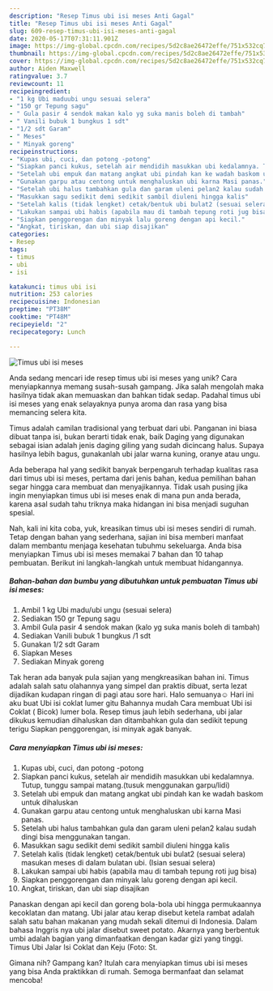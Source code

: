```yaml
---
description: "Resep Timus ubi isi meses Anti Gagal"
title: "Resep Timus ubi isi meses Anti Gagal"
slug: 609-resep-timus-ubi-isi-meses-anti-gagal
date: 2020-05-17T07:31:11.901Z
image: https://img-global.cpcdn.com/recipes/5d2c8ae26472effe/751x532cq70/timus-ubi-isi-meses-foto-resep-utama.jpg
thumbnail: https://img-global.cpcdn.com/recipes/5d2c8ae26472effe/751x532cq70/timus-ubi-isi-meses-foto-resep-utama.jpg
cover: https://img-global.cpcdn.com/recipes/5d2c8ae26472effe/751x532cq70/timus-ubi-isi-meses-foto-resep-utama.jpg
author: Aiden Maxwell
ratingvalue: 3.7
reviewcount: 11
recipeingredient:
- "1 kg Ubi maduubi ungu sesuai selera"
- "150 gr Tepung sagu"
- " Gula pasir 4 sendok makan kalo yg suka manis boleh di tambah"
- " Vanili bubuk 1 bungkus 1 sdt"
- "1/2 sdt Garam"
- " Meses"
- " Minyak goreng"
recipeinstructions:
- "Kupas ubi, cuci, dan potong -potong"
- "Siapkan panci kukus, setelah air mendidih masukkan ubi kedalamnya. Tutup, tunggu sampai matang.(tusuk menggunakan garpu/lidi)"
- "Setelah ubi empuk dan matang angkat ubi pindah kan ke wadah baskom untuk dihaluskan"
- "Gunakan garpu atau centong untuk menghaluskan ubi karna Masi panas."
- "Setelah ubi halus tambahkan gula dan garam uleni pelan2 kalau sudah dingi bisa menggunakan tangan."
- "Masukkan sagu sedikit demi sedikit sambil diuleni hingga kalis"
- "Setelah kalis (tidak lengket) cetak/bentuk ubi bulat2 (sesuai selera) masukan meses di dalam bulatan ubi. (Isian sesuai selera)"
- "Lakukan sampai ubi habis (apabila mau di tambah tepung roti jug bisa)"
- "Siapkan penggorengan dan minyak lalu goreng dengan api kecil."
- "Angkat, tiriskan, dan ubi siap disajikan"
categories:
- Resep
tags:
- timus
- ubi
- isi

katakunci: timus ubi isi 
nutrition: 253 calories
recipecuisine: Indonesian
preptime: "PT38M"
cooktime: "PT48M"
recipeyield: "2"
recipecategory: Lunch

---
```



![Timus ubi isi meses](https://img-global.cpcdn.com/recipes/5d2c8ae26472effe/751x532cq70/timus-ubi-isi-meses-foto-resep-utama.jpg)

Anda sedang mencari ide resep timus ubi isi meses yang unik? Cara menyiapkannya memang susah-susah gampang. Jika salah mengolah maka hasilnya tidak akan memuaskan dan bahkan tidak sedap. Padahal timus ubi isi meses yang enak selayaknya punya aroma dan rasa yang bisa memancing selera kita.

Timus adalah camilan tradisional yang terbuat dari ubi. Panganan ini biasa dibuat tanpa isi, bukan berarti tidak enak, baik Daging yang digunakan sebagai isian adalah jenis daging giling yang sudah dicincang halus. Supaya hasilnya lebih bagus, gunakanlah ubi jalar warna kuning, oranye atau ungu.

Ada beberapa hal yang sedikit banyak berpengaruh terhadap kualitas rasa dari timus ubi isi meses, pertama dari jenis bahan, kedua pemilihan bahan segar hingga cara membuat dan menyajikannya. Tidak usah pusing jika ingin menyiapkan timus ubi isi meses enak di mana pun anda berada, karena asal sudah tahu triknya maka hidangan ini bisa menjadi suguhan spesial.


Nah, kali ini kita coba, yuk, kreasikan timus ubi isi meses sendiri di rumah. Tetap dengan bahan yang sederhana, sajian ini bisa memberi manfaat dalam membantu menjaga kesehatan tubuhmu sekeluarga. Anda bisa menyiapkan Timus ubi isi meses memakai 7 bahan dan 10 tahap pembuatan. Berikut ini langkah-langkah untuk membuat hidangannya.

<!--inarticleads1-->

##### Bahan-bahan dan bumbu yang dibutuhkan untuk pembuatan Timus ubi isi meses:

1. Ambil 1 kg Ubi madu/ubi ungu (sesuai selera)
1. Sediakan 150 gr Tepung sagu
1. Ambil  Gula pasir 4 sendok makan (kalo yg suka manis boleh di tambah)
1. Sediakan  Vanili bubuk 1 bungkus /1 sdt
1. Gunakan 1/2 sdt Garam
1. Siapkan  Meses
1. Sediakan  Minyak goreng


Tak heran ada banyak pula sajian yang mengkreasikan bahan ini. Timus adalah salah satu olahannya yang simpel dan praktis dibuat, serta lezat dijadikan kudapan ringan di pagi atau sore hari. Halo semuanya☺ Hari ini aku buat Ubi isi coklat lumer gitu Bahannya mudah Cara membuat Ubi isi Coklat ( Bicok) lumer bola. Resep timus jauh lebih sederhana, ubi jalar dikukus kemudian dihaluskan dan ditambahkan gula dan sedikit tepung terigu Siapkan penggorengan, isi minyak agak banyak. 

<!--inarticleads2-->

##### Cara menyiapkan Timus ubi isi meses:

1. Kupas ubi, cuci, dan potong -potong
1. Siapkan panci kukus, setelah air mendidih masukkan ubi kedalamnya. Tutup, tunggu sampai matang.(tusuk menggunakan garpu/lidi)
1. Setelah ubi empuk dan matang angkat ubi pindah kan ke wadah baskom untuk dihaluskan
1. Gunakan garpu atau centong untuk menghaluskan ubi karna Masi panas.
1. Setelah ubi halus tambahkan gula dan garam uleni pelan2 kalau sudah dingi bisa menggunakan tangan.
1. Masukkan sagu sedikit demi sedikit sambil diuleni hingga kalis
1. Setelah kalis (tidak lengket) cetak/bentuk ubi bulat2 (sesuai selera) masukan meses di dalam bulatan ubi. (Isian sesuai selera)
1. Lakukan sampai ubi habis (apabila mau di tambah tepung roti jug bisa)
1. Siapkan penggorengan dan minyak lalu goreng dengan api kecil.
1. Angkat, tiriskan, dan ubi siap disajikan


Panaskan dengan api kecil dan goreng bola-bola ubi hingga permukaannya kecoklatan dan matang. Ubi jalar atau kerap disebut ketela rambat adalah salah satu bahan makanan yang mudah sekali ditemui di Indonesia. Dalam bahasa Inggris nya ubi jalar disebut sweet potato. Akarnya yang berbentuk umbi adalah bagian yang dimanfaatkan dengan kadar gizi yang tinggi. Timus Ubi Jalar Isi Coklat dan Keju (Foto: St. 

Gimana nih? Gampang kan? Itulah cara menyiapkan timus ubi isi meses yang bisa Anda praktikkan di rumah. Semoga bermanfaat dan selamat mencoba!

